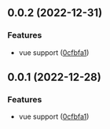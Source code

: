 ## 0.0.2 (2022-12-31)


### Features

* vue support ([0cfbfa1](https://github.com/AkaraChen/stylelint-config/commit/0cfbfa135f02cb8887d97126e13a19f9fe746e86))



## 0.0.1 (2022-12-28)


### Features

* vue support ([0cfbfa1](https://github.com/AkaraChen/stylelint-config-akrc/commit/0cfbfa135f02cb8887d97126e13a19f9fe746e86))



